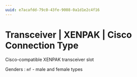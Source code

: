 ```yaml
---
uuid: e7acafdd-79c0-43fe-9008-0a1d1e2c4f16
---
```

# Transceiver | XENPAK | Cisco Connection Type

Cisco-compatible XENPAK transceiver slot

Genders
: `mf` - male and female types
